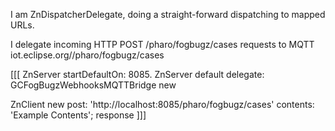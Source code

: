 I am ZnDispatcherDelegate, doing a straight-forward dispatching to mapped URLs.

I delegate incoming HTTP POST /pharo/fogbugz/cases requests to MQTT iot.eclipse.org//pharo/fogbugz/cases 

[[[
ZnServer startDefaultOn: 8085.
ZnServer default delegate: GCFogBugzWebhooksMQTTBridge new

ZnClient new 
	post: 'http://localhost:8085/pharo/fogbugz/cases'
	contents: 'Example Contents';
	response
]]]